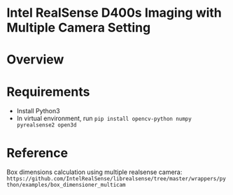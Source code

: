 # Intel RealSense D400s Imaging with Multiple Camera Setting
 
# Overview

# Requirements

- Install Python3
- In virtual environment, run `pip install opencv-python numpy pyrealsense2 open3d`


# Reference
Box dimensions calculation using multiple realsense camera: `https://github.com/IntelRealSense/librealsense/tree/master/wrappers/python/examples/box_dimensioner_multicam`
